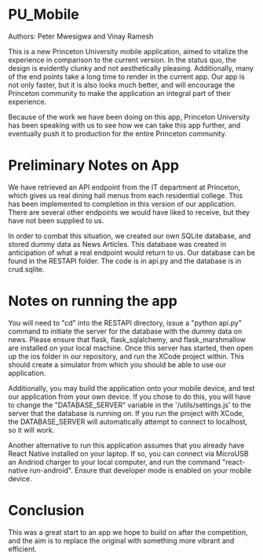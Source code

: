 # PU_Mobile
Authors: Peter Mwesigwa and Vinay Ramesh

This is a new Princeton University mobile application, aimed to vitalize the experience in comparison to the current version. In the status quo, the design is evidently clunky and not aesthetically pleasing. Additionally, many of the end points take a long time to render in the current app. Our app is not only faster, but it is also looks much better, and will encourage the Princeton community to make the application an integral part of their experience. 

Because of the work we have been doing on this app, Princeton University has been speaking with us to see how we can take this app further, and eventually push it to production for the entire Princeton community.

# Preliminary Notes on App

We have retrieved an API endpoint from the IT department at Princeton, which gives us real dining hall menus from each residential college. This has been implemented to completion in this version of our application. There are several other endpoints we would have liked to receive, but they have not been supplied to us. 

In order to combat this situation, we created our own SQLite database, and stored dummy data as News Articles. This database was created in anticipation of what a real endpoint would return to us. Our database can be found in the RESTAPI folder. The code is in api.py and the database is in crud.sqlite. 

# Notes on running the app

You will need to "cd" into the RESTAPI directory, issue a "python api.py" command to initiate the server for the database with the dummy data on news. Please ensure that flask, flask_sqlalchemy, and flask_marshmallow are installed on your local machine. Once this server has started, then open up the ios folder in our repository, and run the XCode project within. This should create a simulator from which you should be able to use our application.

Additionally, you may build the application onto your mobile device, and test our application from your own device. If you chose to do this, you will have to change the "DATABASE_SERVER" variable in the '/utils/settings.js' to the server that the database is running on. If you run the project with XCode, the DATABASE_SERVER will automatically attempt to connect to localhost, so it will work.

Another alternative to run this application assumes that you already have React Native installed on your laptop. If so, you can connect via MicroUSB an Andriod charger to your local computer, and run the command "react-native run-android". Ensure that developer mode is enabled on your mobile device.

# Conclusion

This was a great start to an app we hope to build on after the competition, and the aim is to replace the original with something more vibrant and efficient.
